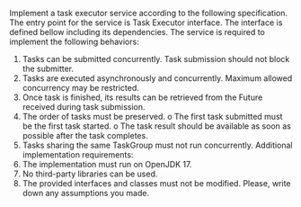 Implement a task executor service according to the following specification.
The entry point for the service is Task Executor interface. The interface is defined bellow including its dependencies.
The service is required to implement the following behaviors:
1.	Tasks can be submitted concurrently. Task submission should not block the submitter.
2.	Tasks are executed asynchronously and concurrently. Maximum allowed concurrency may be restricted.
3.	Once task is finished, its results can be retrieved from the Future received during task submission.
4.	The order of tasks must be preserved. 
o	The first task submitted must be the first task started.
o	The task result should be available as soon as possible after the task completes.
5.	Tasks sharing the same TaskGroup must not run concurrently.
Additional implementation requirements:
1.	The implementation must run on OpenJDK 17.
2.	No third-party libraries can be used.
3.	The provided interfaces and classes must not be modified.
Please, write down any assumptions you made.
